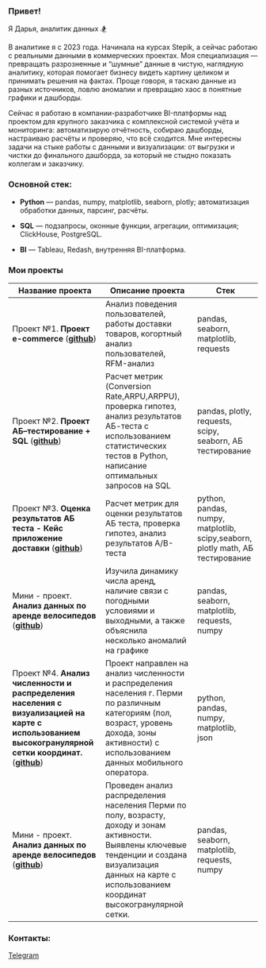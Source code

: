 ### Привет!

Я Дарья, аналитик данных :snowboarder:

В аналитике я с 2023 года. Начинала на курсах Stepik, а сейчас работаю с реальными данными в коммерческих проектах. Моя специализация — превращать разрозненные и “шумные” данные в чистую, наглядную аналитику, которая помогает бизнесу видеть картину целиком и принимать решения на фактах. Проще говоря, я таскаю данные из разных источников, ловлю аномалии и превращаю хаос в понятные графики и дашборды.

Сейчас я работаю в компании-разработчике BI-платформы над проектом для крупного заказчика с комплексной системой учёта и мониторинга: автоматизирую отчётность, собираю дашборды, настраиваю расчёты и проверяю, что всё сходится. Мне интересны задачи на стыке работы с данными и визуализации: от выгрузки и чистки до финального дашборда, за который не стыдно показать коллегам и заказчику.

### Основной стек:

- **Python** — pandas, numpy, matplotlib, seaborn, plotly; автоматизация обработки данных, парсинг, расчёты.

- **SQL** — подзапросы, оконные функции, агрегации, оптимизация; ClickHouse, PostgreSQL.

- **BI** — Tableau, Redash, внутренняя BI-платформа.


### Мои проекты
|Название проекта| Описание проекта| Стек|
|----------------|-----------------|-----|
|Проект №1. **Проект e-commerce**  (__[github](https://github.com/dr-darya/project_1_e-commerce)__)|Анализ поведения пользователей, работы доставки товаров, когортный анализ пользователей, RFM-анализ|pandas, seaborn, matplotlib, requests|
|Проект №2. **Проект АБ–тестирование + SQL**  (__[github](https://github.com/dr-darya/project_2_ab_test)__)|Расчет метрик (Conversion Rate,ARPU,ARPPU), проверка гипотез, анализ результатов АБ-теста с использованием статистических тестов в Python, написание оптимальных запросов на SQL|pandas, plotly, requests, scipy, seaborn, АБ тестирование|
|Проект №3. **Оценка результатов АБ теста - Кейс приложение доставки**  (__[github](https://github.com/dr-darya/project_3_ab_test_delivery_app)__)|Расчет метрик для оценки результатов АБ теста, проверка гипотез, анализ результатов А/B-теста |python, pandas, numpy, matplotlib, scipy,seaborn, plotly math, АБ тестирование|
|Мини - проект. **Анализ данных по аренде велосипедов**  (__[github](https://github.com/dr-darya/mini_project_london)__)| Изучила динамику числа аренд, наличие связи с погодными условиями и выходными, а также объяснила несколько аномалий на графике|pandas, seaborn, matplotlib, requests, numpy|
|Проект №4. **Анализ численности и распределения населения с визуализацией на карте с использованием высокогранулярной сетки координат.**  (__[github](https://github.com/dr-darya/project_mobile_data/tree/main)__)|Проект направлен на анализ численности и распределения населения г. Перми по различным категориям (пол, возраст, уровень дохода, зоны активности) с использованием данных мобильного оператора. |python, pandas, numpy, matplotlib, json|
|Мини - проект. **Анализ данных по аренде велосипедов**  (__[github](https://github.com/dr-darya/mini_project_london)__)| Проведен анализ распределения населения Перми по полу, возрасту, доходу и зонам активности. Выявлены ключевые тенденции и создана визуализация данных на карте с использованием координат высокогранулярной сетки.|pandas, seaborn, matplotlib, requests, numpy|


### Контакты:
[Telegram](https://t.me/mdr_darya)



<!---
dr-darya/dr-darya is a ✨ special ✨ repository because its `README.md` (this file) appears on your GitHub profile.
You can click the Preview link to take a look at your changes.
--->
